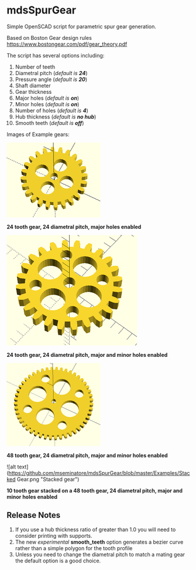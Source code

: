 # mdsSpurGear

Simple OpenSCAD script for parametric spur gear generation.  

Based on Boston Gear design rules https://www.bostongear.com/pdf/gear_theory.pdf

The script has several options including:

1. Number of teeth
2. Diametral pitch (*default is __24__*)
3. Pressure angle (*default is __20__*)
4. Shaft diameter
5. Gear thickness
6. Major holes (*default is __on__*)
7. Minor holes (*default is __on__*)
8. Number of holes (*default is __4__*)
9. Hub thickness (*default is __no hub__*)
10. Smooth teeth (*default is __off__*)

Images of Example gears:

![alt text](https://github.com/mseminatore/mdsSpurGear/blob/master/Examples/Gear24.png "24 tooth gear")

**24 tooth gear, 24 diametral pitch, major holes enabled**

![alt text](https://github.com/mseminatore/mdsSpurGear/blob/master/Examples/Gear24minor.png "24 tooth gear")

**24 tooth gear, 24 diametral pitch, major and minor holes enabled**

![alt text](https://github.com/mseminatore/mdsSpurGear/blob/master/Examples/Gear48.png "48 tooth gear")

**48 tooth gear, 24 diametral pitch, major and minor holes enabled**

![alt text](https://github.com/mseminatore/mdsSpurGear/blob/master/Examples/Stacked Gear.png "Stacked gear")

**10 tooth gear stacked on a 48 tooth gear, 24 diametral pitch, major and minor holes enabled**

## Release Notes

1. If you use a hub thickness ratio of greater than 1.0 you will need to consider printing with supports.
2. The new *experimental* **smooth_teeth** option generates a bezier curve rather than a simple polygon for the tooth profile
3. Unless you need to change the diametral pitch to match a mating gear the default option is a good choice.
